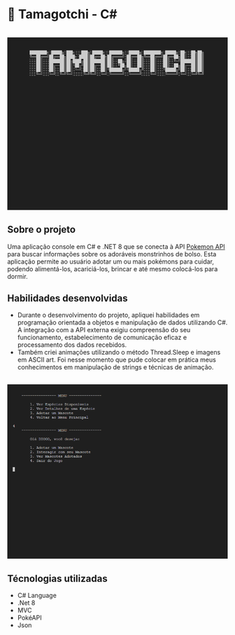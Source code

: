 # 👾 Tamagotchi - C#

<br>

<img src ="./img/gif-1.gif">



## Sobre o projeto

Uma aplicação console em C# e .NET 8 que se conecta à API [Pokemon API](https://pokeapi.co/docs/v2) para buscar informações sobre os adoráveis monstrinhos de bolso. Esta aplicação permite ao usuário adotar um ou mais pokémons para cuidar, podendo alimentá-los, acariciá-los, brincar e até mesmo colocá-los para dormir.



## Habilidades desenvolvidas

- Durante o desenvolvimento do projeto, apliquei habilidades em programação orientada a objetos e manipulação de dados utilizando C#. A integração com a API externa exigiu compreensão do seu funcionamento, estabelecimento de comunicação eficaz e processamento dos dados recebidos.
- Também criei animações utilizando o método Thread.Sleep e imagens em ASCII art. Foi nesse momento que pude colocar em prática meus conhecimentos em manipulação de strings e técnicas de animação.
  
<br>


<img src ="./img/gif-2.gif">


## Técnologias utilizadas

- C# Language
- .Net 8
- MVC
- PokéAPI
- Json



